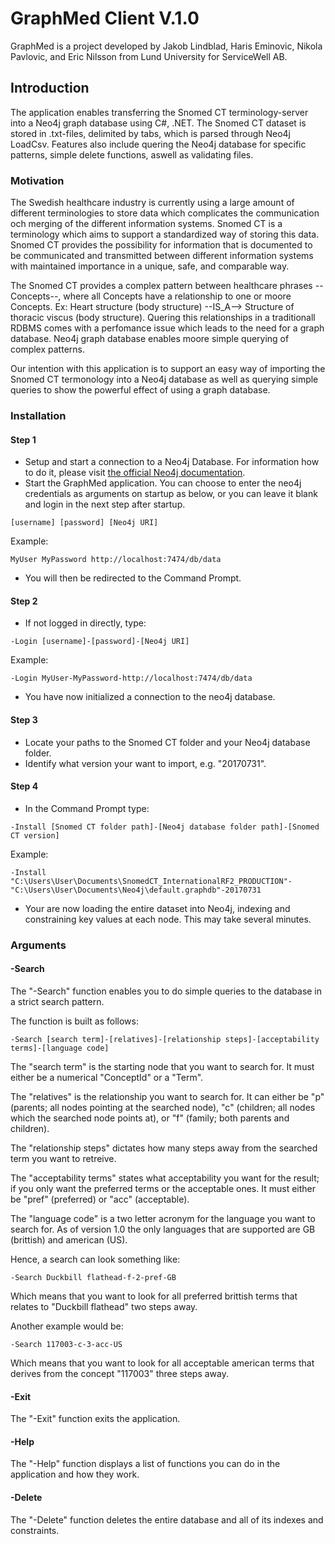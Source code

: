 # GraphMed Client V.1.0
GraphMed is a project developed by Jakob Lindblad, Haris Eminovic, Nikola Pavlovic, and Eric Nilsson from Lund University for ServiceWell AB.
## Introduction
The application enables transferring the Snomed CT terminology-server into a Neo4j graph database using C#, .NET.
The Snomed CT dataset is stored in .txt-files, delimited by tabs, which is parsed through Neo4j LoadCsv.
Features also include quering the Neo4j database for specific patterns, simple delete functions, aswell as validating files.

### Motivation
The Swedish healthcare industry is currently using a large amount of different terminologies to store data which complicates the communication och merging of the different information systems. 
Snomed CT is a terminology which aims to support a standardized way of storing this data. 
Snomed CT provides the possibility for information that is documented to be communicated and 
transmitted between different information systems with maintained importance in a unique, safe, and comparable way.

The Snomed CT provides a complex pattern between healthcare phrases --Concepts--, where all Concepts have a relationship to one or moore Concepts.
Ex: Heart structure (body structure) --IS_A--> Structure of thoracic viscus (body structure).
Quering this relationships in a traditionall RDBMS comes with a perfomance issue which leads to the need for a graph database.
Neo4j graph database enables moore simple querying of complex patterns.

Our intention with this application is to support an easy way of importing the Snomed CT termonology into a Neo4j database as well as querying simple queries to show the powerful effect of using a graph database.

### Installation
#### Step 1
 * Setup and start a connection to a Neo4j Database. For information how to do it, please visit [the official Neo4j documentation](https://neo4j.com/docs/operations-manual/current/installation/). 
 * Start the GraphMed application. You can choose to enter the neo4j credentials as arguments on startup as below, or you can leave it blank and login in the next step after startup.
 ```
 [username] [password] [Neo4j URI] 
 ```
 Example: 
  ```
 MyUser MyPassword http://localhost:7474/db/data
 ```
 * You will then be redirected to the Command Prompt.
#### Step 2
 * If not logged in directly, type: 
 ```
 -Login [username]-[password]-[Neo4j URI]
 ```
 Example: 
 ```
 -Login MyUser-MyPassword-http://localhost:7474/db/data
 ```
 * You have now initialized a connection to the neo4j database.
 #### Step 3
 * Locate your paths to the Snomed CT folder and your Neo4j database folder.
 * Identify what version your want to import, e.g. "20170731".
 #### Step 4
 * In the Command Prompt type:
 ```
 -Install [Snomed CT folder path]-[Neo4j database folder path]-[Snomed CT version]
 ```
 Example: 
 ```
 -Install "C:\Users\User\Documents\SnomedCT_InternationalRF2_PRODUCTION"-"C:\Users\User\Documents\Neo4j\default.graphdb"-20170731
 ```
 * Your are now loading the entire dataset into Neo4j, indexing and constraining key values at each node. This may take several minutes.
 
 ### Arguments
 #### -Search
The "-Search" function enables you to do simple queries to the database in a strict search pattern. 

The function is built as follows: 
 ```
 -Search [search term]-[relatives]-[relationship steps]-[acceptability terms]-[language code]
 ```
The "search term" is the starting node that you want to search for. It must either be a numerical "ConceptId" or a "Term".
 
The "relatives" is the relationship you want to search for. It can either be "p" (parents; all nodes pointing at the searched node), "c" (children; all nodes which the searched node points at), or "f" (family; both parents and children).
 
The "relationship steps" dictates how many steps away from the searched term you want to retreive. 
 
The "acceptability terms" states what acceptability you want for the result; if you only want the preferred terms or the acceptable ones. It must either be "pref" (preferred) or "acc" (acceptable). 

The "language code" is a two letter acronym for the language you want to search for. As of version 1.0 the only languages that are supported are GB (brittish) and american (US). 

Hence, a search can look something like: 
 ```
 -Search Duckbill flathead-f-2-pref-GB
 ```
 Which means that you want to look for all preferred brittish terms that relates to "Duckbill flathead" two steps away. 
 
 Another example would be: 
 ```
 -Search 117003-c-3-acc-US
 ```
 Which means that you want to look for all acceptable american terms that derives from the concept "117003" three steps away. 
 
 #### -Exit
 The "-Exit" function exits the application.
 #### -Help
 The "-Help" function displays a list of functions you can do in the application and how they work. 
 #### -Delete
 The "-Delete" function deletes the entire database and all of its indexes and constraints. 
 
 
 
 
